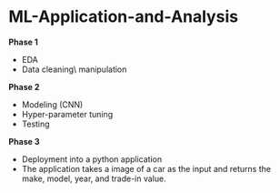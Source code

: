 # ML-Application-and-Analysis

**Phase 1**
- EDA
- Data cleaning\ manipulation

**Phase 2**
- Modeling (CNN)
- Hyper-parameter tuning
- Testing

**Phase 3**
- Deployment into a python application 
- The application takes a image of a car as the input and returns the make, model, year, and trade-in value.
